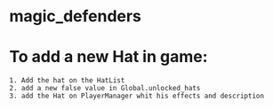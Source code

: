 # magic_defenders

# To add a new Hat in game:
	1. Add the hat on the HatList
	2. add a new false value in Global.unlocked_hats
	3. add the Hat on PlayerManager whit his effects and description

